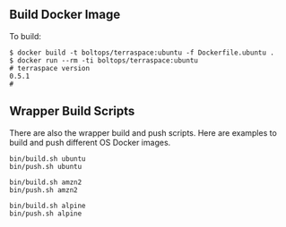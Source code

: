 ## Build Docker Image

To build:

    $ docker build -t boltops/terraspace:ubuntu -f Dockerfile.ubuntu .
    $ docker run --rm -ti boltops/terraspace:ubuntu
    # terraspace version
    0.5.1
    #

## Wrapper Build Scripts

There are also the wrapper build and push scripts. Here are examples to build and push different OS Docker images.

    bin/build.sh ubuntu
    bin/push.sh ubuntu

    bin/build.sh amzn2
    bin/push.sh amzn2

    bin/build.sh alpine
    bin/push.sh alpine

